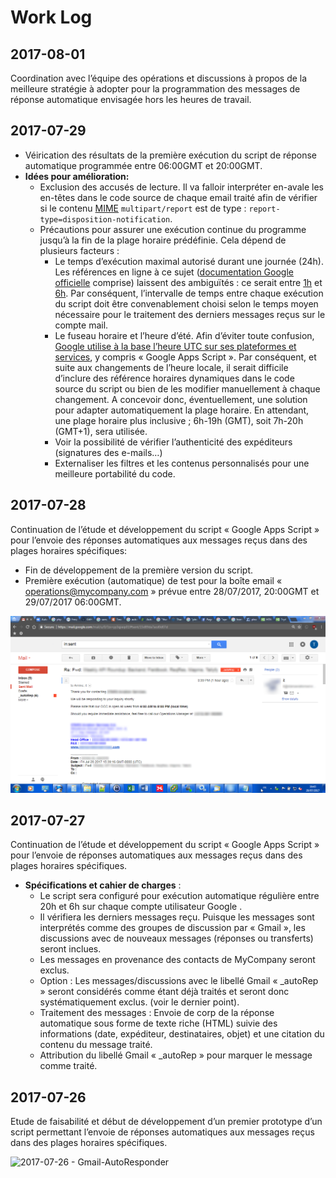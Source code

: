# Work Log

## 2017-08-01
Coordination avec l’équipe des opérations et discussions à propos de la meilleure stratégie à adopter pour la programmation des messages de réponse automatique envisagée hors les heures de travail.

## 2017-07-29
- Véirication des résultats de la première exécution du script de réponse automatique programmée entre 06:00GMT et 20:00GMT.
- **Idées pour amélioration:**
    - Exclusion des accusés de lecture. Il va falloir interpréter en-avale les en-têtes dans le code source de chaque email traité afin de vérifier si le contenu [MIME](https://en.wikipedia.org/wiki/MIME#Report) `multipart/report` est de type : `report-type=disposition-notification`.
    - Précautions pour assurer une exécution continue du programme jusqu’à la fin de la plage horaire prédéfinie. Cela dépend de plusieurs facteurs :
        - Le temps d’exécution maximal autorisé durant une journée (24h). Les références en ligne à ce sujet ([documentation Google officielle](https://developers.google.com/apps-script/guides/services/quotas#current_limitations) comprise) laissent des ambiguïtés : ce serait entre [1h](https://webapps.stackexchange.com/a/90089) et [6h](https://developers.google.com/apps-script/guides/services/quotas#current_quotas). Par conséquent, l’intervalle de temps entre chaque exécution du script doit être convenablement choisi selon le temps moyen nécessaire pour le traitement des derniers messages reçus sur le compte mail.
        - Le fuseau horaire et l’heure d’été. Afin d’éviter toute confusion, [Google utilise à la base l’heure UTC sur ses plateformes et services](https://support.google.com/calendar/answer/37064?hl=en), y compris « Google Apps Script ». Par conséquent, et suite aux changements de l’heure locale, il serait difficile d’inclure des référence horaires dynamiques dans le code source du script ou bien de les modifier manuellement à chaque changement. A concevoir donc, éventuellement, une solution pour adapter automatiquement la plage horaire. En attendant, une plage horaire plus inclusive ; 6h-19h (GMT), soit 7h-20h (GMT+1), sera utilisée.
        - Voir la possibilité de vérifier l’authenticité des expéditeurs (signatures des e-mails…)
        - Externaliser les filtres et les contenus personnalisés pour une meilleure portabilité du code.

## 2017-07-28
Continuation de l’étude et développement du script « Google Apps Script » pour l’envoie des réponses automatiques aux messages reçus dans des plages horaires spécifiques:
- Fin de développement de la première version du script.
- Première exécution (automatique) de test pour la boîte email « operations@mycompany.com » prévue entre 28/07/2017, 20:00GMT et 29/07/2017 06:00GMT.

![2017-07-28 - Gmail-Autoresponder](/assets/2017-07-28%20-%20Gmail-Autoresponder.png)

## 2017-07-27
Continuation de l’étude et développement du script « Google Apps Script » pour l’envoie de réponses automatiques aux messages reçus dans des plages horaires spécifiques.
- **Spécifications et cahier de charges** :
    - Le script sera configuré pour exécution automatique régulière entre 20h et 6h sur chaque compte utilisateur Google .
    - Il vérifiera les derniers messages reçu. Puisque les messages sont interprétés comme des groupes de discussion par « Gmail », les discussions avec de nouveaux messages (réponses ou transferts) seront inclues.
    - Les messages en provenance des contacts de MyCompany seront exclus.
    - Option : Les messages/discussions avec le libellé Gmail « _autoRep » seront considérés comme étant déjà traités et seront donc systématiquement exclus. (voir le dernier point).
    - Traitement des messages : Envoie de corp de la réponse automatique sous forme de texte riche (HTML) suivie des informations (date, expéditeur, destinataires, objet) et une citation du contenu du message traité.
    - Attribution du libellé Gmail « _autoRep » pour marquer le message comme traité.

## 2017-07-26
Etude de faisabilité et début de développement d’un premier prototype d’un script permettant l’envoie de réponses automatiques aux messages reçus dans des plages horaires spécifiques.

![2017-07-26 - Gmail-AutoResponder](/assets/2017-07-26%20-%20Gmail-AutoResponder.png)
